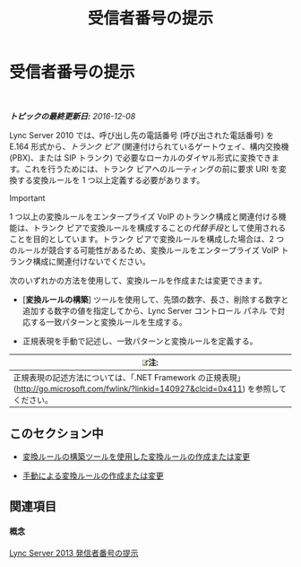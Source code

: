 ﻿---
title: 受信者番号の提示
TOCTitle: 受信者番号の提示
ms:assetid: cf6c6af5-3418-411e-a50b-7a9cf8e100d4
ms:mtpsurl: https://technet.microsoft.com/ja-jp/library/JJ721892(v=OCS.15)
ms:contentKeyID: 49887154
ms.date: 12/10/2016
mtps_version: v=OCS.15
ms.translationtype: HT
---

# 受信者番号の提示

 

_**トピックの最終更新日:** 2016-12-08_

Lync Server 2010 では、呼び出し先の電話番号 (呼び出された電話番号) を E.164 形式から、*トランク ピア* (関連付けられているゲートウェイ、構内交換機 (PBX)、または SIP トランク) で必要なローカルのダイヤル形式に変換できます。これを行うためには、トランク ピアへのルーティングの前に要求 URI を変換する変換ルールを 1 つ以上定義する必要があります。


> [!IMPORTANT]
> 1 つ以上の変換ルールをエンタープライズ VoIP のトランク構成と関連付ける機能は、トランク ピアで変換ルールを構成することの<EM>代替手段</EM>として使用されることを目的としています。トランク ピアで変換ルールを構成した場合は、2 つのルールが競合する可能性があるため、変換ルールをエンタープライズ VoIP トランク構成に関連付けないでください。



次のいずれかの方法を使用して、変換ルールを作成または変更できます。

  - \[**変換ルールの構築**\] ツールを使用して、先頭の数字、長さ、削除する数字と追加する数字の値を指定してから、Lync Server コントロール パネル で対応する一致パターンと変換ルールを生成する。

  - 正規表現を手動で記述し、一致パターンと変換ルールを定義する。

<table>
<thead>
<tr class="header">
<th><img src="images/Gg412781.note(OCS.15).gif" title="note" alt="note" />注:</th>
</tr>
</thead>
<tbody>
<tr class="odd">
<td>正規表現の記述方法については、「.NET Framework の正規表現」(<a href="http://go.microsoft.com/fwlink/?linkid=140927%26clcid=0x411" class="uri">http://go.microsoft.com/fwlink/?linkid=140927&amp;clcid=0x411</a>) を参照してください。</td>
</tr>
</tbody>
</table>


## このセクション中

  - [変換ルールの構築ツールを使用した変換ルールの作成または変更](lync-server-2013-create-or-modify-a-translation-rule-by-using-the-build-a-translation-rule-tool.md)

  - [手動による変換ルールの作成または変更](lync-server-2013-create-or-modify-a-translation-rule-manually.md)

## 関連項目

#### 概念

[Lync Server 2013 発信者番号の提示](lync-server-2013-caller-id-presentation.md)

